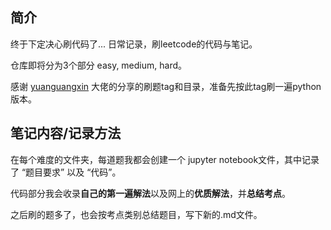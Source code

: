 ## 简介

终于下定决心刷代码了... 日常记录，刷leetcode的代码与笔记。

仓库即将分为3个部分 easy, medium, hard。

感谢 [yuanguangxin](https://github.com/yuanguangxin/LeetCode) 大佬的分享的刷题tag和目录，准备先按此tag刷一遍python版本。

## 笔记内容/记录方法

在每个难度的文件夹，每道题我都会创建一个 jupyter notebook文件，其中记录了 “题目要求” 以及 “代码”。

代码部分我会收录**自己的第一遍解法**以及网上的**优质解法**，并**总结考点**。

之后刷的题多了，也会按考点类别总结题目，写下新的.md文件。